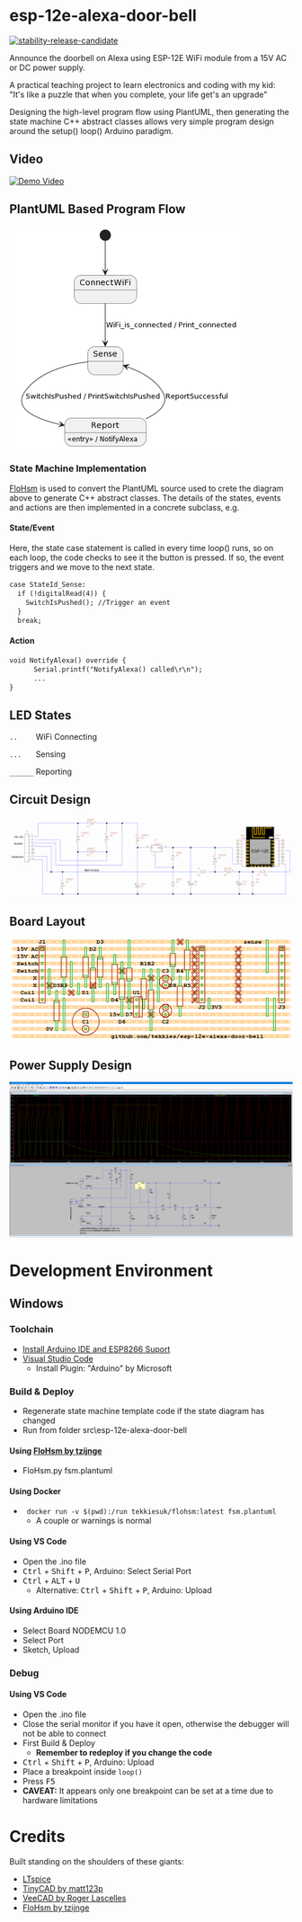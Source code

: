 # esp-12e-alexa-door-bell

[![stability-release-candidate](https://img.shields.io/badge/stability-pre--release-48c9b0.svg)](https://github.com/mkenney/software-guides/blob/master/STABILITY-BADGES.md#release-candidate)

Announce the doorbell on Alexa using ESP-12E WiFi module from a 15V AC or DC power supply.

A practical teaching project to learn electronics and coding with my kid: "It's like a puzzle that when you complete, your life get's an upgrade"

Designing the high-level program flow using PlantUML, then generating the state machine C++ abstract classes allows very simple program design around the setup() loop() Arduino paradigm. 
## Video

[![Demo Video](http://img.youtube.com/vi/TIgXqf7qYXw/0.jpg)](http://www.youtube.com/watch?v=TIgXqf7qYXw)

## PlantUML Based Program Flow
![Software Design](src/esp-12e-alexa-door-bell/fsm.plantuml.png)

### State Machine Implementation
[FloHsm](https://github.com/tzijnge/FloHsm) is used to convert the PlantUML source used to crete the diagram above to generate C++ abstract classes. The details of the states, events and actions are then implemented in a concrete subclass, e.g.

#### State/Event
Here, the state case statement is called in every time loop() runs, so on each loop, the code checks to see it the button is pressed.  If so, the event triggers and we move to the next state.
```
case StateId_Sense:
  if (!digitalRead(4)) {
    SwitchIsPushed(); //Trigger an event
  }
  break;
```
#### Action
```
void NotifyAlexa() override {
      Serial.printf("NotifyAlexa() called\r\n");
      ...
}
```

## LED States
``..    `` WiFi Connecting

``...   `` Sensing

``______`` Reporting

## Circuit Design
![Circuit Design](hardware/esp-12e-alexa-door-bell.TinyCad.png)

## Board Layout
![Board Layout](hardware/esp-12e-alexa-door-bell.VeeCAD.png)

## Power Supply Design
 ![Power Supply Simulator](hardware/power-supply.ltspice.png)

# Development Environment
## Windows
### Toolchain
* [Install Arduino IDE and ESP8266 Suport](https://arduino-esp8266.readthedocs.io/en/latest/installing.html)
* [Visual Studio Code](https://code.visualstudio.com/download)
  * Install Plugin: "Arduino" by Microsoft

### Build & Deploy
* Regenerate state machine template code if the state diagram has changed
* Run from folder src\esp-12e-alexa-door-bell
  
#### Using [FloHsm by tzijnge](https://github.com/tzijnge/FloHsm)
  * FloHsm.py fsm.plantuml
#### Using Docker
  * `` docker run -v $(pwd):/run tekkiesuk/flohsm:latest fsm.plantuml``
    * A couple or warnings is normal

#### Using VS Code
  * Open the .ino file
  * <kbd>Ctrl</kbd> + <kbd>Shift</kbd> + <kbd>P</kbd>, Arduino: Select Serial Port
  * <kbd>Ctrl</kbd> + <kbd>ALT</kbd> + <kbd>U</kbd>
    * Alternative: <kbd>Ctrl</kbd> + <kbd>Shift</kbd> + <kbd>P</kbd>, Arduino: Upload
#### Using Arduino IDE
* Select Board NODEMCU 1.0
* Select Port
* Sketch, Upload
 
### Debug
#### Using VS Code
* Open the .ino file
* Close the serial monitor if you have it open, otherwise the debugger will not be able to connect
* First Build & Deploy
  * **Remember to redeploy if you change the code**
* <kbd>Ctrl</kbd> + <kbd>Shift</kbd> + <kbd>P</kbd>, Arduino: Upload
* Place a breakpoint inside ``loop()``
* Press <kbd>F5</kbd>
* **CAVEAT:** It appears only one breakpoint can be set at a time due to hardware limitations

 # Credits
Built standing on the shoulders of these giants:
 - [LTspice](https://www.analog.com/en/design-center/design-tools-and-calculators/ltspice-simulator.html)
 - [TinyCAD by matt123p](https://github.com/matt123p/TinyCAD)
 - [VeeCAD by Roger Lascelles](http://veecad.com)
 - [FloHsm by tzijnge](https://github.com/tzijnge/FloHsm)
